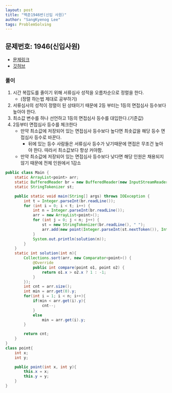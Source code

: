 ```yaml
---
layout: post
title: "백준1946번(신입 사원)"
author: "SangKyenog Lee"
tags: ProblemSolving
---
```

## 문제번호: 1946(신입사원)
- [문제링크](https://www.acmicpc.net/problem/1946)
- [깃허브](https://github.com/sksk713/PS/blob/master/2%EC%A3%BC%EC%B0%A8/1946.java)


### 풀이
1. 시간 복잡도를 줄이기 위해 서류심사 성적을 오름차순으로 정렬을 한다.
    - (정렬 하는법 제대로 공부하기)
2. 서류심사의 성적이 정렬이 된 상태이기 때문에 2등 부터는 1등의 면접심사 등수보다 높아야 한다.
3. 최소값 변수를 하나 선언하고 1등의 면접심사 등수를 대입한다.(기준값)
4. 2등부터 면접심사 등수를 체크한다
    - 만약 최소값에 저장되어 있는 면접심사 등수보다 높다면 최솟값을 해당 등수 면접심사 등수로 바꾼다.
        - 뒤에 있는 등수 사람들은 서류심사 등수가 낮기때문에 면접은 무조건 높아야 한다. 따라서 최소값보다 항상 커야함.
    - 만약 최소값에 저장되어 있는 면접심사 등수보다 낮다면 해당 인원은 채용되지 않기 때문에 전체 인원에서 1감소


```java
public class Main {
    static ArrayList<point> arr;
    static BufferedReader br = new BufferedReader(new InputStreamReader(System.in));
    static StringTokenizer st;

    public static void main(String[] args) throws IOException {
        int t = Integer.parseInt(br.readLine());
        for (int i = 0; i < t; i++) {
            int n = Integer.parseInt(br.readLine());
            arr = new ArrayList<point>();
            for (int j = 0; j < n; j++) {
                st = new StringTokenizer(br.readLine(), " ");
                arr.add(new point(Integer.parseInt(st.nextToken()), Integer.parseInt(st.nextToken())));
            }
            System.out.println(solution(n));
        }
    }
    static int solution(int n){
        Collections.sort(arr, new Comparator<point>() {
            @Override
            public int compare(point o1, point o2) {
                return o1.x > o2.x ? 1 : -1;
            }
        });
        int cnt = arr.size();
        int min = arr.get(0).y;
        for(int i = 1; i < n; i++){
            if(min < arr.get(i).y){
                cnt--;
            }
            else
                min = arr.get(i).y;
        }

        return cnt;
    }
}
class point{
    int x;
    int y;

    public point(int x, int y){
        this.x = x;
        this.y = y;
    }
}
```